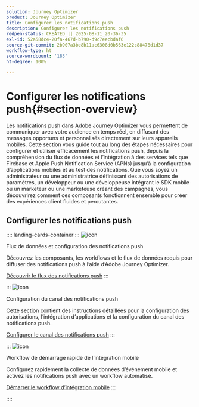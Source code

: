 ```yaml
---
solution: Journey Optimizer
product: Journey Optimizer
title: Configurer les notifications push
description: Configurer les notifications push
redpen-status: CREATED_||_2025-08-11_20-36-35
exl-id: 52a58dc4-20fa-467d-b790-d9c7eecbdaf6
source-git-commit: 2b907a3be8b11ac6308d0b563e122c88478d1d37
workflow-type: ht
source-wordcount: '183'
ht-degree: 100%

---
```


# Configurer les notifications push{#section-overview}

Les notifications push dans Adobe Journey Optimizer vous permettent de communiquer avec votre audience en temps réel, en diffusant des messages opportuns et personnalisés directement sur leurs appareils mobiles. Cette section vous guide tout au long des étapes nécessaires pour configurer et utiliser efficacement les notifications push, depuis la compréhension du flux de données et l’intégration à des services tels que Firebase et Apple Push Notification Service (APNs) jusqu’à la configuration d’applications mobiles et au test des notifications. Que vous soyez un administrateur ou une administratrice définissant des autorisations de paramètres, un développeur ou une développeuse intégrant le SDK mobile ou un marketeur ou une marketeuse créant des campagnes, vous découvrirez comment ces composants fonctionnent ensemble pour créer des expériences client fluides et percutantes.

## Configurer les notifications push

:::: landing-cards-container
:::
![icon](https://cdn.experienceleague.adobe.com/icons/puzzle-piece.svg?lang=fr)

Flux de données et configuration des notifications push

Découvrez les composants, les workflows et le flux de données requis pour diffuser des notifications push à l’aide d’Adobe Journey Optimizer.

[Découvrir le flux des notifications push](../using/push/push-gs.md)
:::

:::
![icon](https://cdn.experienceleague.adobe.com/icons/gear.svg?lang=fr)

Configuration du canal des notifications push

Cette section contient des instructions détaillées pour la configuration des autorisations, l’intégration d’applications et la configuration du canal des notifications push.

[Configurer le canal des notifications push](../using/push/push-configuration.md)
:::

:::
![icon](https://cdn.experienceleague.adobe.com/icons/circle-play.svg?lang=fr)

Workflow de démarrage rapide de l’intégration mobile

Configurez rapidement la collecte de données d’événement mobile et activez les notifications push avec un workflow automatisé.

[Démarrer le workflow d’intégration mobile](../using/push/mobile-onboarding-wf.md)
:::

::::
